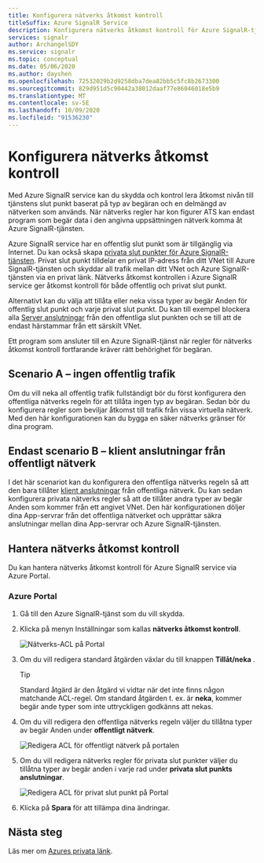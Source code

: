 ```yaml
---
title: Konfigurera nätverks åtkomst kontroll
titleSuffix: Azure SignalR Service
description: Konfigurera nätverks åtkomst kontroll för Azure SignalR-tjänsten.
services: signalr
author: ArchangelSDY
ms.service: signalr
ms.topic: conceptual
ms.date: 05/06/2020
ms.author: dayshen
ms.openlocfilehash: 72532029b2d9258dba7dea82bb5c5fc8b2673300
ms.sourcegitcommit: 829d951d5c90442a38012daaf77e86046018e5b9
ms.translationtype: MT
ms.contentlocale: sv-SE
ms.lasthandoff: 10/09/2020
ms.locfileid: "91536230"
---
```

# <a name="configure-network-access-control"></a>Konfigurera nätverks åtkomst kontroll

Med Azure SignalR service kan du skydda och kontrol lera åtkomst nivån till tjänstens slut punkt baserat på typ av begäran och en delmängd av nätverken som används. När nätverks regler har kon figurer ATS kan endast program som begär data i den angivna uppsättningen nätverk komma åt Azure SignalR-tjänsten.

Azure SignalR service har en offentlig slut punkt som är tillgänglig via Internet. Du kan också skapa [privata slut punkter för Azure SignalR-tjänsten](howto-private-endpoints.md). Privat slut punkt tilldelar en privat IP-adress från ditt VNet till Azure SignalR-tjänsten och skyddar all trafik mellan ditt VNet och Azure SignalR-tjänsten via en privat länk. Nätverks åtkomst kontrollen i Azure SignalR service ger åtkomst kontroll för både offentlig och privat slut punkt.

Alternativt kan du välja att tillåta eller neka vissa typer av begär Anden för offentlig slut punkt och varje privat slut punkt. Du kan till exempel blockera alla [Server anslutningar](signalr-concept-internals.md#server-connections) från den offentliga slut punkten och se till att de endast härstammar från ett särskilt VNet.

Ett program som ansluter till en Azure SignalR-tjänst när regler för nätverks åtkomst kontroll fortfarande kräver rätt behörighet för begäran.

## <a name="scenario-a---no-public-traffic"></a>Scenario A – ingen offentlig trafik

Om du vill neka all offentlig trafik fullständigt bör du först konfigurera den offentliga nätverks regeln för att tillåta ingen typ av begäran. Sedan bör du konfigurera regler som beviljar åtkomst till trafik från vissa virtuella nätverk. Med den här konfigurationen kan du bygga en säker nätverks gränser för dina program.

## <a name="scenario-b---only-client-connections-from-public-network"></a>Endast scenario B – klient anslutningar från offentligt nätverk

I det här scenariot kan du konfigurera den offentliga nätverks regeln så att den bara tillåter [klient anslutningar](signalr-concept-internals.md#client-connections) från offentliga nätverk. Du kan sedan konfigurera privata nätverks regler så att de tillåter andra typer av begär Anden som kommer från ett angivet VNet. Den här konfigurationen döljer dina App-servrar från det offentliga nätverket och upprättar säkra anslutningar mellan dina App-servrar och Azure SignalR-tjänsten.

## <a name="managing-network-access-control"></a>Hantera nätverks åtkomst kontroll

Du kan hantera nätverks åtkomst kontroll för Azure SignalR service via Azure Portal.

### <a name="azure-portal"></a>Azure Portal

1. Gå till den Azure SignalR-tjänst som du vill skydda.

1. Klicka på menyn Inställningar som kallas **nätverks åtkomst kontroll**.

    ![Nätverks-ACL på Portal](media/howto-network-access-control/portal.png)

1. Om du vill redigera standard åtgärden växlar du till knappen **Tillåt/neka** .

    > [!TIP]
    > Standard åtgärd är den åtgärd vi vidtar när det inte finns någon matchande ACL-regel. Om standard åtgärden t. ex. är **neka**, kommer begär ande typer som inte uttryckligen godkänns att nekas.

1. Om du vill redigera den offentliga nätverks regeln väljer du tillåtna typer av begär Anden under **offentligt nätverk**.

    ![Redigera ACL för offentligt nätverk på portalen ](media/howto-network-access-control/portal-public-network.png)

1. Om du vill redigera nätverks regler för privata slut punkter väljer du tillåtna typer av begär anden i varje rad under **privata slut punkts anslutningar**.

    ![Redigera ACL för privat slut punkt på Portal ](media/howto-network-access-control/portal-private-endpoint.png)

1. Klicka på **Spara** för att tillämpa dina ändringar.

## <a name="next-steps"></a>Nästa steg

Läs mer om [Azures privata länk](/azure/private-link/private-link-overview).
